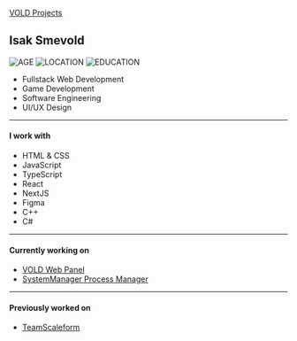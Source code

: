 [VOLD Projects](https://github.com/VOLDProjects)

## Isak Smevold
![AGE](https://img.shields.io/badge/2006-08--03-be4df7?style=for-the-badge)
![LOCATION](https://img.shields.io/badge/Hallstahammar-Sweden-f74d4d?style=for-the-badge)
![EDUCATION](https://img.shields.io/badge/Studying%20at-NTI%20Gymnasiet%20V%C3%A4ster%C3%A5s-e8ff63?style=for-the-badge)

* Fullstack Web Development
* Game Development
* Software Engineering
* UI/UX Design

____
#### I work with
* HTML & CSS
* JavaScript
* TypeScript
* React
* NextJS
* Figma
* C++
* C#



____
#### Currently working on
* [VOLD Web Panel](https://github.com/smevold/VOLD)
* [SystemManager Process Manager](https://github.com/SystemMonitorTools)
____
#### Previously worked on
* [TeamScaleform](https://github.com/TeamSCALEFORM/scaleform)




